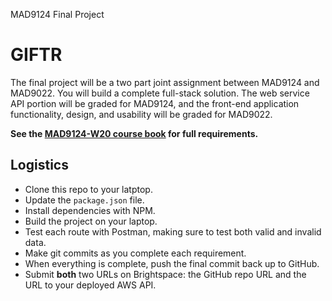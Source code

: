 MAD9124 Final Project

# GIFTR

The final project will be a two part joint assignment between MAD9124 and MAD9022. You will build a complete full-stack solution. The web service API portion will be graded for MAD9124, and the front-end application functionality, design, and usability will be graded for MAD9022.

**See the [MAD9124-W20 course book](https://mad9124-w20.github.io/deliverables/final.html) for full requirements.**

## Logistics

- Clone this repo to your latptop.
- Update the `package.json` file.
- Install dependencies with NPM.
- Build the project on your laptop.
- Test each route with Postman, making sure to test both valid and invalid data.
- Make git commits as you complete each requirement.
- When everything is complete, push the final commit back up to GitHub.
- Submit **both** two URLs on Brightspace: the GitHub repo URL and the URL to your deployed AWS API.
